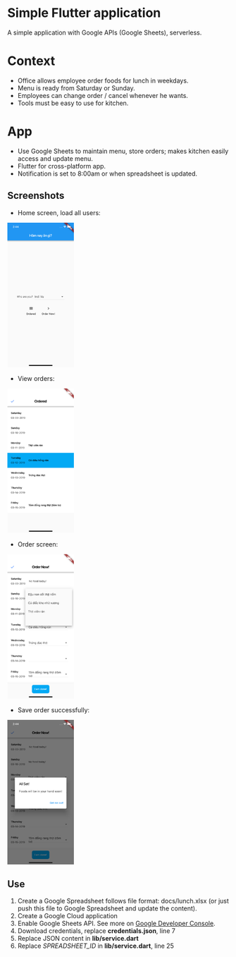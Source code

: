 # Simple Flutter application
A simple application with Google APIs (Google Sheets), serverless.

# Context
- Office allows employee order foods for lunch in weekdays.
- Menu is ready from Saturday or Sunday.
- Employees can change order / cancel whenever he wants.
- Tools must be easy to use for kitchen.

# App
- Use Google Sheets to maintain menu, store orders; makes kitchen easily access and update menu.
- Flutter for cross-platform app.
- Notification is set to 8:00am or when spreadsheet is updated.

## Screenshots
- Home screen, load all users: 
<img src="screenshots/homepage.png" width="30%">

- View orders: 
<img src="screenshots/reserved.png" width="30%"> 

- Order screen: 
<img src="screenshots/order_now.png" width="30%">

- Save order successfully: 
<img src="screenshots/order_successful.png" width="30%">


## Use

1. Create a Google Spreadsheet follows file format: docs/lunch.xlsx (or just push this file to Google Spreadsheet and update the content).
2. Create a Google Cloud application
3. Enable Google Sheets API. See more on [Google Developer Console](https://console.developers.google.com/apis/api/sheets.googleapis.com/overview).
4. Download credentials, replace **credentials.json**, line 7
5. Replace JSON content in **lib/service.dart**
6. Replace *SPREADSHEET_ID* in **lib/service.dart**, line 25
